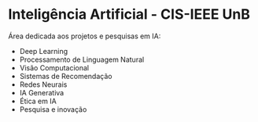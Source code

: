 # Inteligência Artificial - CIS-IEEE UnB

Área dedicada aos projetos e pesquisas em IA:

- Deep Learning
- Processamento de Linguagem Natural
- Visão Computacional
- Sistemas de Recomendação
- Redes Neurais
- IA Generativa
- Ética em IA
- Pesquisa e inovação

